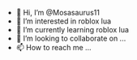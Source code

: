 - 👋 Hi, I’m @Mosasaurus11
- 👀 I’m interested in roblox lua
- 🌱 I’m currently learning roblox lua
- 💞️ I’m looking to collaborate on ...
- 📫 How to reach me ...

<!---
Mosasaurus11/Mosasaurus11 is a ✨ special ✨ repository because its `README.md` (this file) appears on your GitHub profile.
You can click the Preview link to take a look at your changes.
--->
